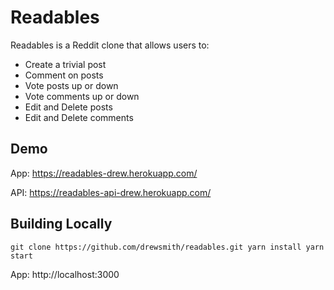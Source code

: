 Readables
===

Readables is a Reddit clone that allows users to:

* Create a trivial post
* Comment on posts
* Vote posts up or down
* Vote comments up or down
* Edit and Delete posts
* Edit and Delete comments

## Demo

App: https://readables-drew.herokuapp.com/

API: https://readables-api-drew.herokuapp.com/

## Building Locally

`
git clone https://github.com/drewsmith/readables.git
yarn install
yarn start
`

App: http://localhost:3000
